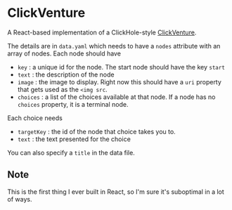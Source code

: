 # ClickVenture

A React-based implementation of a ClickHole-style <a href="http://www.clickhole.com/features/clickventure/">ClickVenture</a>.

The details are in `data.yaml` which needs to have a `nodes` attribute with an array of nodes. Each node should have

* `key` : a unique id for the node. The start node should have the key `start`
* `text` : the description of the node
* `image` : the image to display. Right now this should have a `uri` property that gets used as the `<img src`.
* `choices` : a list of the choices available at that node. If a node has no `choices` property, it is a terminal node.

Each choice needs

* `targetKey` : the id of the node that choice takes you to.
* `text` : the text presented for the choice

You can also specify a `title` in the data file.

## Note

This is the first thing I ever built in React, so I'm sure it's suboptimal in a lot of ways.
